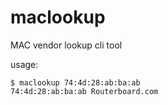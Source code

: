 # maclookup
MAC vendor lookup cli tool

usage:
```
$ maclookup 74:4d:28:ab:ba:ab
74:4d:28:ab:ba:ab Routerboard.com
```
